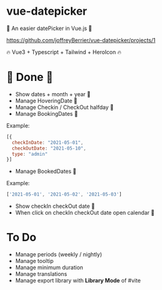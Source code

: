 # vue-datepicker
👊 An easier datePicker in Vue.js 👊

https://github.com/joffreyBerrier/vue-datepicker/projects/1

🔥 Vue3 + Typescript + Tailwind + HeroIcon 🔥

# 👊 Done 👊
* Show dates + month + year 👊 
* Manage HoveringDate 👊
* Manage Checkin / CheckOut halfday 👊
* Manage BookingDates 👊

Example:
```javascript
[{
  checkInDate: "2021-05-01",
  checkOutDate: "2021-05-10",
  type: "admin"
}]
```
* Manage BookedDates 👊

Example:
```javascript
['2021-05-01', '2021-05-02', '2021-05-03']
```
* Show checkIn checkOut date 👊
* When click on checkIn checkOut date open calendar 👊

# To Do
* Manage periods (weekly / nightly)
* Manage tooltip
* Manage minimum duration
* Manage translations
* Manage export library with **Library Mode** of #vite

